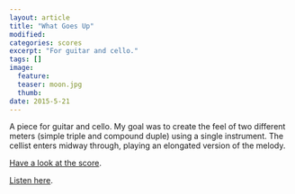 ```yaml
---
layout: article
title: "What Goes Up"
modified:
categories: scores
excerpt: "For guitar and cello."
tags: []
image:
  feature: 
  teaser: moon.jpg
  thumb:
date: 2015-5-21
---
```

A piece for guitar and cello.  My goal was to create the feel of two different meters (simple triple and compound duple) using a single instrument.  The cellist enters midway through, playing an elongated version of the melody.

[Have a look at the score](https://drive.google.com/file/d/0ByNSDE0eceDFSmJnX0VvdmhJY3M/view?usp=sharing).

[Listen here](https://soundcloud.com/capybarrage-reilly/what-goes-up-performed-by-nick-schott-and-songyi-chun).
